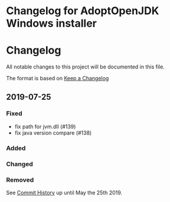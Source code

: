 # Changelog for AdoptOpenJDK Windows installer

# Changelog
All notable changes to this project will be documented in this file.

The format is based on [Keep a Changelog](https://keepachangelog.com/en/1.0.0/)

## 2019-07-25

### Fixed
- fix path for jvm.dll (#139)
- fix java version compare (#138)

### Added

### Changed

### Removed

See [Commit History](https://github.com/AdoptOpenJDK/openjdk-installer/commits/master) 
up until May the 25th 2019.
